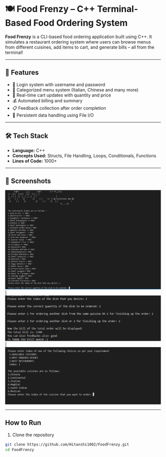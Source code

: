 # 🍽️ Food Frenzy – C++ Terminal-Based Food Ordering System

**Food Frenzy** is a CLI-based food ordering application built using C++. It simulates a restaurant ordering system where users can browse menus from different cuisines, add items to cart, and generate bills – all from the terminal!

---

## 🚀 Features

- 🔐 Login system with username and password
- 🧾 Categorized menu system (Italian, Chinese and many more) 
- 🛒 Real-time cart updates with quantity and price
- 💰 Automated billing and summary
- 📋 Feedback collection after order completion
- 📂 Persistent data handling using File I/O

---

## 🛠️ Tech Stack

- **Language:** C++
- **Concepts Used:** Structs, File Handling, Loops, Conditionals, Functions
- **Lines of Code:** 1000+

---

## 📸 Screenshots


 ![Categories](screenshots/menu_italian_cuisins.png) | ![Cart](screenshots/cart_billing_feedback.png) | ![Menu](screenshots/menu_cuisins.png) 

---

##  How to Run

1. Clone the repository  
```bash
git clone https://github.com/Hitanshi1002/FoodFrenzy.git
cd FoodFrenzy
